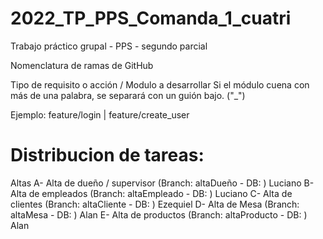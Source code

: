 # 2022_TP_PPS_Comanda_1_cuatri
Trabajo práctico grupal - PPS - segundo parcial

Nomenclatura de ramas de GitHub

Tipo de requisito o acción / Modulo a desarrollar
Si el módulo cuena con más de una palabra, se separará con un guión bajo. ("_")

Ejemplo: feature/login | feature/create_user


<h1>Distribucion de tareas: </h1>

Altas
A- Alta de dueño / supervisor (Branch: altaDueño - DB: ) Luciano
B- Alta de empleados (Branch: altaEmpleado - DB: ) Luciano
C- Alta de clientes (Branch: altaCliente - DB: ) Ezequiel
D- Alta de Mesa (Branch: altaMesa - DB: ) Alan
E- Alta de productos (Branch: altaProducto - DB: ) Alan
